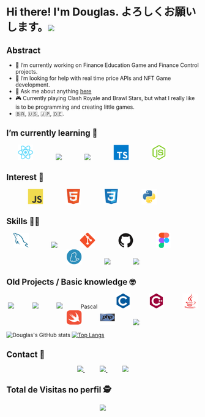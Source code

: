 # Hi there! I'm Douglas. よろしくお願いします。<img src="https://douglasdl.github.io/images/Hi.gif" width="30px"></h2>

## Abstract
- 🔭 I’m currently working on Finance Education Game and Finance Control projects.
- 🤔 I’m looking for help with real time price APIs and NFT Game development.
- 💬 Ask me about anything [here](https://github.com/douglasdl/douglasdl/issues)
- :video_game: Currently playing Clash Royale and Brawl Stars, but what I really like is to be programming and creating little games.
- 🇧🇷, 🇺🇸, 🇯🇵, 🇩🇪.


## I’m currently learning 🌱
<p align="center">
    <a href="https://reactjs.org/"><img height="40" src="https://raw.githubusercontent.com/devicons/devicon/master/icons/react/react-original.svg"></a>
    &nbsp;&nbsp;&nbsp;&nbsp;&nbsp;&nbsp;&nbsp;&nbsp;&nbsp;&nbsp;&nbsp;&nbsp;&nbsp;
    <a href="https://reactnative.dev/"><img height="40" src="https://douglasdl.github.io/images/ReactNative2.png"></a>
    &nbsp;&nbsp;&nbsp;&nbsp;&nbsp;&nbsp;&nbsp;&nbsp;&nbsp;&nbsp;&nbsp;&nbsp;&nbsp;
    <a href="https://expo.dev/"><img height="40" src="https://douglasdl.github.io/images/Expo.png"></a>
    &nbsp;&nbsp;&nbsp;&nbsp;&nbsp;&nbsp;&nbsp;&nbsp;&nbsp;&nbsp;&nbsp;&nbsp;&nbsp;
    <a href="https://www.typescriptlang.org/"><img height="40" src="https://raw.githubusercontent.com/devicons/devicon/master/icons/typescript/typescript-original.svg"></a>
    &nbsp;&nbsp;&nbsp;&nbsp;&nbsp;&nbsp;&nbsp;&nbsp;&nbsp;&nbsp;&nbsp;&nbsp;&nbsp;
    <a href="https://nodejs.dev/"><img height="40" src="https://raw.githubusercontent.com/devicons/devicon/master/icons/nodejs/nodejs-original.svg"></a>
    &nbsp;&nbsp;&nbsp;&nbsp;&nbsp;&nbsp;&nbsp;&nbsp;&nbsp;&nbsp;&nbsp;&nbsp;&nbsp;
</p>

## Interest 💙
<p align="center">
    <a href="https://developer.mozilla.org/en-US/docs/Web/JavaScript"><img height="40" src="https://raw.githubusercontent.com/devicons/devicon/master/icons/javascript/javascript-original.svg"></a>
    &nbsp;&nbsp;&nbsp;&nbsp;&nbsp;&nbsp;&nbsp;&nbsp;&nbsp;&nbsp;&nbsp;&nbsp;&nbsp;
    <a href="https://developer.mozilla.org/en-US/docs/Web/HTML"><img height="40" src="https://raw.githubusercontent.com/devicons/devicon/master/icons/html5/html5-original.svg"></a>
    &nbsp;&nbsp;&nbsp;&nbsp;&nbsp;&nbsp;&nbsp;&nbsp;&nbsp;&nbsp;&nbsp;&nbsp;&nbsp;
    <a href="https://developer.mozilla.org/en-US/docs/Web/CSS"><img height="40" src="https://raw.githubusercontent.com/devicons/devicon/master/icons/css3/css3-original.svg"></a>
    &nbsp;&nbsp;&nbsp;&nbsp;&nbsp;&nbsp;&nbsp;&nbsp;&nbsp;&nbsp;&nbsp;&nbsp;&nbsp;
    <a href="https://www.python.org/"><img height="40" src="https://raw.githubusercontent.com/devicons/devicon/master/icons/python/python-original.svg"></a>
    &nbsp;&nbsp;&nbsp;&nbsp;&nbsp;&nbsp;&nbsp;&nbsp;&nbsp;&nbsp;&nbsp;&nbsp;&nbsp;
</p>   
    
## Skills 👨‍💻
<p align="center">
    <a href="https://www.mysql.com/"><img height="40" src="https://raw.githubusercontent.com/devicons/devicon/master/icons/mysql/mysql-original.svg"></a>
    &nbsp;&nbsp;&nbsp;&nbsp;&nbsp;&nbsp;&nbsp;&nbsp;&nbsp;&nbsp;&nbsp;&nbsp;&nbsp;
    <a href="https://www.sqlite.org/index.html"><img height="40" src="https://douglasdl.github.io/images/SQLite3.png"></a>
    &nbsp;&nbsp;&nbsp;&nbsp;&nbsp;&nbsp;&nbsp;&nbsp;&nbsp;&nbsp;&nbsp;&nbsp;&nbsp;
    <a href="https://git-scm.com/"><img height="40" src="https://raw.githubusercontent.com/devicons/devicon/master/icons/git/git-original.svg"></a>
    &nbsp;&nbsp;&nbsp;&nbsp;&nbsp;&nbsp;&nbsp;&nbsp;&nbsp;&nbsp;&nbsp;&nbsp;&nbsp;
    <a href="https://github.com/"><img height="40" src="https://raw.githubusercontent.com/devicons/devicon/master/icons/github/github-original.svg"></a>
    &nbsp;&nbsp;&nbsp;&nbsp;&nbsp;&nbsp;&nbsp;&nbsp;&nbsp;&nbsp;&nbsp;&nbsp;&nbsp;
    <a href="https://www.figma.com/"><img height="40" src="https://raw.githubusercontent.com/devicons/devicon/master/icons/figma/figma-original.svg"></a>
    &nbsp;&nbsp;&nbsp;&nbsp;&nbsp;&nbsp;&nbsp;&nbsp;&nbsp;&nbsp;&nbsp;&nbsp;&nbsp;
    <a href="https://yarnpkg.com/"><img height="40" src="https://raw.githubusercontent.com/devicons/devicon/master/icons/yarn/yarn-original.svg"></a>
    &nbsp;&nbsp;&nbsp;&nbsp;&nbsp;&nbsp;&nbsp;&nbsp;&nbsp;&nbsp;&nbsp;&nbsp;&nbsp;
    <a href="https://developers.google.com/apps-script"><img height="40" src="https://douglasdl.github.io/images/GoogleAppsScript.png"></a>
    &nbsp;&nbsp;&nbsp;&nbsp;&nbsp;&nbsp;&nbsp;&nbsp;&nbsp;&nbsp;&nbsp;&nbsp;&nbsp;
    <a href="https://en.wikipedia.org/wiki/Bash_(Unix_shell)"><img height="40" src="https://douglasdl.github.io/images/Bash.jpg"></a>
</p>

## Old Projects / Basic knowledge :nerd_face:
<p align="center">
    <a href="https://www.rpgmakerweb.com/"><img height="40" src="https://douglasdl.github.io/images/RPG-Maker.png"></a>
    &nbsp;&nbsp;&nbsp;&nbsp;&nbsp;&nbsp;&nbsp;&nbsp;&nbsp;&nbsp;
    <a href="https://en.wikipedia.org/wiki/Adobe_Flash_Player"><img height="40" src="https://douglasdl.github.io/images/AdobeFlash.jpeg"></a>
    &nbsp;&nbsp;&nbsp;&nbsp;&nbsp;&nbsp;&nbsp;&nbsp;&nbsp;&nbsp;
    <a href="https://en.wikipedia.org/wiki/ActionScript"><img height="40" src="https://douglasdl.github.io/images/ActionScript.png"></a>
    &nbsp;&nbsp;&nbsp;&nbsp;&nbsp;&nbsp;&nbsp;&nbsp;&nbsp;&nbsp;
    Pascal
    &nbsp;&nbsp;&nbsp;&nbsp;&nbsp;&nbsp;&nbsp;&nbsp;&nbsp;&nbsp;
    <a href="https://en.wikipedia.org/wiki/C_(programming_language)"><img height="40" src="https://raw.githubusercontent.com/devicons/devicon/master/icons/c/c-plain.svg"></a>
    &nbsp;&nbsp;&nbsp;&nbsp;&nbsp;&nbsp;&nbsp;&nbsp;&nbsp;&nbsp;
    <a href="https://en.wikipedia.org/wiki/C%2B%2B"><img height="40" src="https://raw.githubusercontent.com/devicons/devicon/master/icons/cplusplus/cplusplus-plain.svg"></a>
    &nbsp;&nbsp;&nbsp;&nbsp;&nbsp;&nbsp;&nbsp;&nbsp;&nbsp;&nbsp;
    <a href="https://www.oracle.com/java/"><img height="40" src="https://raw.githubusercontent.com/devicons/devicon/master/icons/java/java-plain.svg"></a>
    &nbsp;&nbsp;&nbsp;&nbsp;&nbsp;&nbsp;&nbsp;&nbsp;&nbsp;&nbsp;
    <a href="https://developer.apple.com/swift/"><img height="40" src="https://raw.githubusercontent.com/devicons/devicon/master/icons/swift/swift-original.svg"></a>
    &nbsp;&nbsp;&nbsp;&nbsp;&nbsp;&nbsp;&nbsp;&nbsp;&nbsp;&nbsp;
    <a href="https://www.php.net/"><img height="40" src="https://raw.githubusercontent.com/devicons/devicon/master/icons/php/php-original.svg"></a>
    &nbsp;&nbsp;&nbsp;&nbsp;&nbsp;&nbsp;&nbsp;&nbsp;&nbsp;&nbsp;
    <a href="https://processing.org/"><img height="40" src="https://douglasdl.github.io/images/Processing3.png"></a>
    &nbsp;&nbsp;&nbsp;&nbsp;&nbsp;&nbsp;&nbsp;&nbsp;&nbsp;&nbsp;
</p>

![Douglas's GitHub stats](https://github-readme-stats.vercel.app/api?username=douglasdl&show_icons=true&theme=algolia&locale=en)
[![Top Langs](https://github-readme-stats.vercel.app/api/top-langs/?username=douglasdl&langs_count=3&theme=algolia&locale=en&text_color=FFFFFF)](https://github.com/douglasdl/github-readme-stats)

## Contact :iphone:

<p align="center">
    <a href="https://github.com/douglasdl">
        <img  src="https://img.shields.io/badge/github-%23100000.svg?&style=for-the-badge&logo=github&logoColor=white&link=mailto:https://github.com/douglasdl">
    </a>
    &nbsp;&nbsp;&nbsp;&nbsp;&nbsp;&nbsp;&nbsp;&nbsp;&nbsp;
    <a href="mailto:douglasdiasleal87@gmail.com">
        <img src="https://img.shields.io/badge/gmail-D14836?&style=for-the-badge&logo=gmail&logoColor=white&link=mailto:douglas_san@hotmail.com">
    </a>
    &nbsp;&nbsp;&nbsp;&nbsp;&nbsp;&nbsp;&nbsp;&nbsp;&nbsp;
    <a href="https://www.linkedin.com/in/douglas-leal-0b69943b/">
        <img src="https://img.shields.io/badge/linkedin-%230077B5.svg?&style=for-the-badge&logo=linkedin&logoColor=white&link=mailto:https://www.linkedin.com/in/douglasdl/">
    </a>
</p>

<p align="center"> 

 ## Total de Visitas no perfil :detective: <br>
 <p align="center"> 
   <img alingn="center" src="https://profile-counter.glitch.me/douglasdl/count.svg" />
 </p>

</p>

<!--
- 👯 I’m looking to collaborate on ...
- 📫 How to reach me: ...
- 😄 Pronouns: ...
- ⚡ Fun fact: ...
- 👨‍💻


<img height="40" src="https://raw.githubusercontent.com/devicons/devicon/master/icons/csharp/csharp-original.svg">
<img height="40" src="https://www.vectorlogo.zone/logos/springio/springio-icon.svg" alt="spring" >
<img height="40" src="https://raw.githubusercontent.com/devicons/devicon/master/icons/google/google-original.svg">

References -> https://github.com/anuraghazra/github-readme-stats#themes

Common Options:
&title_color=5555FF
&text_color=FFFFFF
&icon_color=FF0000
&border_color=F9F9F9
&bg_color - Card's background color (hex color) or a gradient in the form of angle,start,end
&bg_color=DEG,FFFFFF,AAAAAA,FF0000
&hide_border - Hides the card's border (boolean)
&theme=theme_name  ()
&cache_seconds - set the cache header manually (min: 1800, max: 86400)
&locale - set the language in the card (e.g. cn, de, es, etc.)
&border_radius - Corner rounding on the card_


<a href="https://github-readme-stats.vercel.app/api?username=douglasdl&show_icons=true&theme=algolia&locale=en">
  <img align="center" src="https://github-readme-stats.vercel.app/api?username=douglasdl&show_icons=true&theme=algolia&locale=en" />
</a>
<a href="ttps://github.com/douglasdl/github-readme-stats">
  <img align="center" src="https://github-readme-stats.vercel.app/api/top-langs/?username=douglasdl&langs_count=10&theme=algolia&locale=en&text_color=FFFFFF" />
</a>


<p align="center">
  <a href="#">
    <img align="center" width="300" src="douglas.png" />
  </a>
  <a href="#">
    <img align="center" width="450" src="dev.gif" />
  </a>
</p>
</br>
</br>
<p align="center">
  <a href="https://github.com/douglasdl/github-readme-stats">
    <img
      align="center"
      src="https://github-readme-stats.vercel.app/api/top-langs/?username=douglasdl&layout=compact"
    />
  </a>
  <a href="https://github.com/douglasdl/github-readme-stats">
    <img
      align="center"
      height="165"
      src="https://github-readme-stats.vercel.app/api?username=douglasdl&count_private=true&show_icons=true&custom_title=Github%20Status&hide=issues"
    />
  </a>
</p>

https://img.shields.io/youtube/channel/views/UCTk77LQyQ2HT-WzXKK8aPBw?label=Ichikara%20Nihongo&style=social
-->
